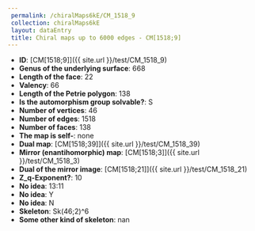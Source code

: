 ```yaml
--- 
 permalink: /chiralMaps6kE/CM_1518_9 
 collection: chiralMaps6kE
 layout: dataEntry
 title: Chiral maps up to 6000 edges - CM[1518;9]
---
```


- **ID**: [CM[1518;9]]({{ site.url }}/test/CM_1518_9)
- **Genus of the underlying surface**: 668
- **Length of the face**: 22
- **Valency**: 66
- **Length of the Petrie polygon**: 138
- **Is the automorphism group solvable?**: S
- **Number of vertices**: 46
- **Number of edges**: 1518
- **Number of faces**: 138
- **The map is self-**: none
- **Dual map**: [CM[1518;39]]({{ site.url }}/test/CM_1518_39)
- **Mirror (enantihomorphic) map**: [CM[1518;3]]({{ site.url }}/test/CM_1518_3)
- **Dual of the mirror image**: [CM[1518;21]]({{ site.url }}/test/CM_1518_21)
- **Z_q-Exponent?**: 10
- **No idea**:  13:11
- **No idea**: Y
- **No idea**: N
- **Skeleton**: Sk(46;2)^6
- **Some other kind of skeleton**: nan
